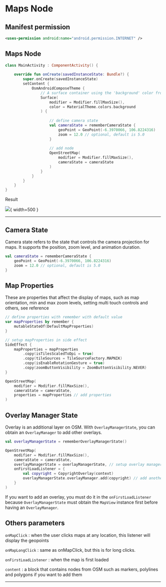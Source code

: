 # Maps Node

## Manifest permission

```xml
<uses-permission android:name="android.permission.INTERNET" />
```

## Maps Node
```kotlin
class MainActivity : ComponentActivity() {
    
    override fun onCreate(savedInstanceState: Bundle?) {
        super.onCreate(savedInstanceState)
        setContent {
            OsmAndroidComposeTheme {
                // A surface container using the 'background' color from the theme
                Surface(
                    modifier = Modifier.fillMaxSize(),
                    color = MaterialTheme.colors.background
                ) {
                    
                    // define camera state
                    val cameraState = rememberCameraState {
                        geoPoint = GeoPoint(-6.3970066, 106.8224316)
                        zoom = 12.0 // optional, default is 5.0
                    }
                    
                    // add node
                    OpenStreetMap(
                        modifier = Modifier.fillMaxSize(),
                        cameraState = cameraState
                    )
                }
            }
        }
    }
}
```

Result

![](/images/simple-maps.png){ width=500 }

---

## Camera State
Camera state refers to the state that controls the camera projection for maps. It supports the position, zoom level, and animation duration.

```kotlin
val cameraState = rememberCameraState {
    geoPoint = GeoPoint(-6.3970066, 106.8224316)
    zoom = 12.0 // optional, default is 5.0
}
```

## Map Properties
These are properties that affect the display of maps, such as map orientation, min and max zoom levels, setting multi touch controls and others, see reference

```kotlin
// define properties with remember with default value
var mapProperties by remember {
    mutableStateOf(DefaultMapProperties)
}

// setup mapProperties in side effect
SideEffect {
    mapProperties = mapProperties
        .copy(isTilesScaledToDpi = true)
        .copy(tileSources = TileSourceFactory.MAPNIK)
        .copy(isEnableRotationGesture = true)
        .copy(zoomButtonVisibility = ZoomButtonVisibility.NEVER)
}

OpenStreetMap(
    modifier = Modifier.fillMaxSize(),
    cameraState = cameraState,
    properties = mapProperties // add properties
)
```

## Overlay Manager State
Overlay is an additional layer on OSM. With `OverlayManagerState`, you can obtain an `OverlayManager` to add other overlays.

```kotlin
val overlayManagerState = rememberOverlayManagerState()

OpenStreetMap(
    modifier = Modifier.fillMaxSize(),
    cameraState = cameraState,
    overlayManagerState = overlayManagerState, // setup overlay manager state
    onFirstLoadListener = {
        val copyright = CopyrightOverlay(context)
        overlayManagerState.overlayManager.add(copyright) // add another overlay in this listener
    }
)
```

If you want to add an overlay, you must do it in the `onFirstLoadListener` because `OverlayManagerState` must obtain the `MapView` instance first before having an `OverlayManager`.

## Others parameters

`onMapClick`
: when the user clicks maps at any location, this listener will display the geopoints

`onMapLongClick`
: same as onMapClick, but this is for long clicks.

`onFirstLoadListener`
: when the map is first loaded

`content`
: a block that contains nodes from OSM such as markers, polylines and polygons if you want to add them

---